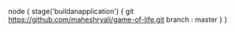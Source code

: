 node {
    stage('buildanapplication') {
        git https://github.com/maheshryali/game-of-life.git 
        branch : master
    }
}
